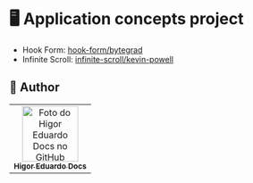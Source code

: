 # :desktop_computer: Application concepts project

- Hook Form: [hook-form/bytegrad](https://github.com/higoreduardodocs/concepts-application/tree/hook-form/bytegrad)
- Infinite Scroll: [infinite-scroll/kevin-powell](https://github.com/higoreduardodocs/concepts-application/tree/infinite-scroll/kevin-powell)

## :unicorn: Author

<table>
  <tr>
    <td align="center">
      <a href="https://github.com/higoreduardodocs">
        <img src="https://avatars.githubusercontent.com/u/143645475?v=4" width="100px;" alt="Foto do Higor Eduardo Docs no GitHub"/><br>
        <sub>
          <b>Higor Eduardo Docs</b>
        </sub>
      </a>
    </td>
  </tr>
</table>
